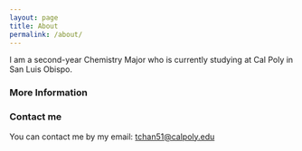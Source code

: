 ```yaml
---
layout: page
title: About
permalink: /about/
---
```

I am a second-year Chemistry Major who is currently studying at Cal Poly in San Luis Obispo.

### More Information



### Contact me
You can contact me by my email:
[tchan51@calpoly.edu](mailto:tchan51@calpoly.edu)
